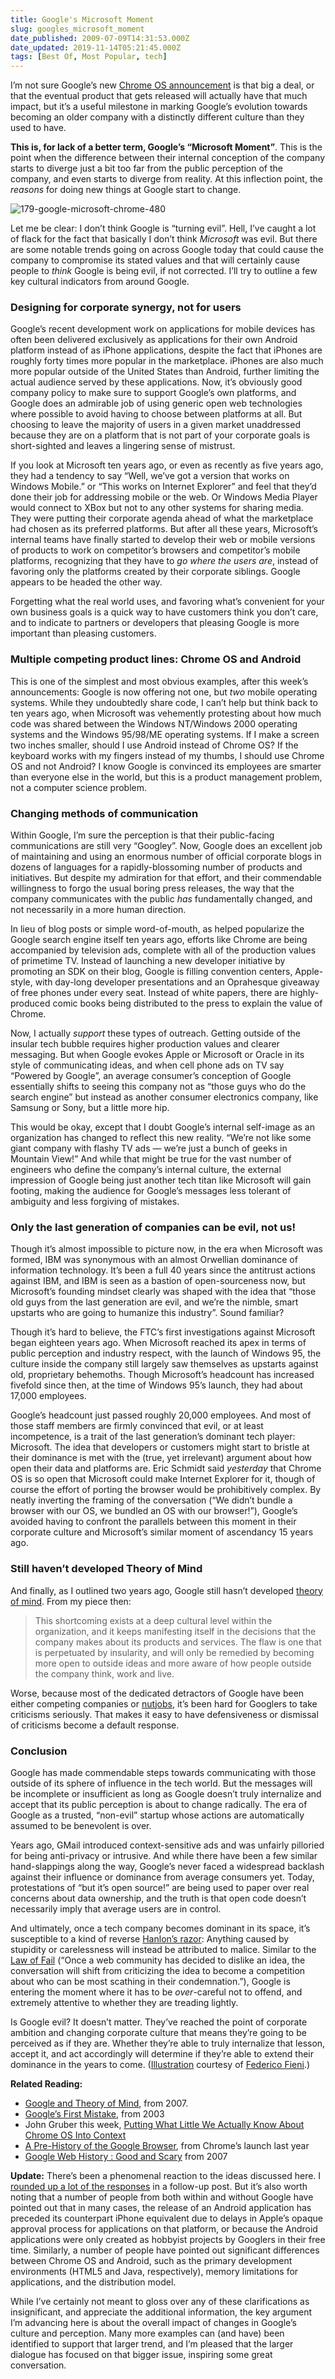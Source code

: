 ```yaml
---
title: Google's Microsoft Moment
slug: googles_microsoft_moment
date_published: 2009-07-09T14:31:53.000Z
date_updated: 2019-11-14T05:21:45.000Z
tags: [Best Of, Most Popular, tech]
---
```


I’m not sure Google’s new [Chrome OS announcement](http://googleblog.blogspot.com/2009/07/introducing-google-chrome-os.html) is that big a deal, or that the eventual product that gets released will actually have that much impact, but it’s a useful milestone in marking Google’s evolution towards becoming an older company with a distinctly different culture than they used to have.

**This is, for lack of a better term, Google’s “Microsoft Moment”**. This is the point when the difference between their internal conception of the company starts to diverge just a bit too far from the public perception of the company, and even starts to diverge from reality. At this inflection point, the *reasons* for doing new things at Google start to change.

![179-google-microsoft-chrome-480](__GHOST_URL__/content/images/2019/11/179-google-microsoft-chrome-480.jpg)

Let me be clear: I don’t think Google is “turning evil”. Hell, I’ve caught a lot of flack for the fact that basically I don’t think *Microsoft* was evil. But there are some notable trends going on across Google today that could cause the company to compromise its stated values and that will certainly cause people to *think* Google is being evil, if not corrected. I’ll try to outline a few key cultural indicators from around Google.

### Designing for corporate synergy, not for users

Google’s recent development work on applications for mobile devices has often been delivered exclusively as applications for their own Android platform instead of as iPhone applications, despite the fact that iPhones are roughly forty times more popular in the marketplace. iPhones are also much more popular outside of the United States than Android, further limiting the actual audience served by these applications. Now, it’s obviously good company policy to make sure to support Google’s own platforms, and Google does an admirable job of using generic open web technologies where possible to avoid having to choose between platforms at all. But choosing to leave the majority of users in a given market unaddressed because they are on a platform that is not part of your corporate goals is short-sighted and leaves a lingering sense of mistrust.

If you look at Microsoft ten years ago, or even as recently as five years ago, they had a tendency to say “Well, we’ve got a version that works on Windows Mobile.” or “This works on Internet Explorer” and feel that they’d done their job for addressing mobile or the web. Or Windows Media Player would connect to XBox but not to any other systems for sharing media. They were putting their corporate agenda ahead of what the marketplace had chosen as its preferred platforms. But after all these years, Microsoft’s internal teams have finally started to develop their web or mobile versions of products to work on competitor’s browsers and competitor’s mobile platforms, recognizing that they have to *go where the users are*, instead of favoring only the platforms created by their corporate siblings. Google appears to be headed the other way.

Forgetting what the real world uses, and favoring what’s convenient for your own business goals is a quick way to have customers think you don’t care, and to indicate to partners or developers that pleasing Google is more important than pleasing customers.

### Multiple competing product lines: Chrome OS and Android

This is one of the simplest and most obvious examples, after this week’s announcements: Google is now offering not one, but *two* mobile operating systems. While they undoubtedly share code, I can’t help but think back to ten years ago, when Microsoft was vehemently protesting about how much code was shared between the Windows NT/Windows 2000 operating systems and the Windows 95/98/ME operating systems. If I make a screen two inches smaller, should I use Android instead of Chrome OS? If the keyboard works with my fingers instead of my thumbs, I should use Chrome OS and not Android? I know Google is convinced its employees are smarter than everyone else in the world, but this is a product management problem, not a computer science problem.

### Changing methods of communication

Within Google, I’m sure the perception is that their public-facing communications are still very “Googley”. Now, Google does an excellent job of maintaining and using an enormous number of official corporate blogs in dozens of languages for a rapidly-blossoming number of products and initiatives. But despite my admiration for that effort, and their commendable willingness to forgo the usual boring press releases, the way that the company communicates with the public *has* fundamentally changed, and not necessarily in a more human direction.

In lieu of blog posts or simple word-of-mouth, as helped popularize the Google search engine itself ten years ago, efforts like Chrome are being accompanied by television ads, complete with all of the production values of primetime TV. Instead of launching a new developer initiative by promoting an SDK on their blog, Google is filling convention centers, Apple-style, with day-long developer presentations and an Oprahesque giveaway of free phones under every seat. Instead of white papers, there are highly-produced comic books being distributed to the press to explain the value of Chrome.

Now, I actually *support* these types of outreach. Getting outside of the insular tech bubble requires higher production values and clearer messaging. But when Google evokes Apple or Microsoft or Oracle in its style of communicating ideas, and when cell phone ads on TV say “Powered by Google”, an average consumer’s conception of Google essentially shifts to seeing this company not as “those guys who do the search engine” but instead as another consumer electronics company, like Samsung or Sony, but a little more hip.

This would be okay, except that I doubt Google’s internal self-image as an organization has changed to reflect this new reality. “We’re not like some giant company with flashy TV ads — we’re just a bunch of geeks in Mountain View!” And while that might be true for the vast number of engineers who define the company’s internal culture, the external impression of Google being just another tech titan like Microsoft will gain footing, making the audience for Google’s messages less tolerant of ambiguity and less forgiving of mistakes.

### Only the last generation of companies can be evil, not us!

Though it’s almost impossible to picture now, in the era when Microsoft was formed, IBM was synonymous with an almost Orwellian dominance of information technology. It’s been a full 40 years since the antitrust actions against IBM, and IBM is seen as a bastion of open-sourceness now, but Microsoft’s founding mindset clearly was shaped with the idea that “those old guys from the last generation are evil, and we’re the nimble, smart upstarts who are going to humanize this industry”. Sound familiar?

Though it’s hard to believe, the FTC’s first investigations against Microsoft began eighteen years ago. When Microsoft reached its apex in terms of public perception and industry respect, with the launch of Windows 95, the culture inside the company still largely saw themselves as upstarts against old, proprietary behemoths. Though Microsoft’s headcount has increased fivefold since then, at the time of Windows 95’s launch, they had about 17,000 employees.

Google’s headcount just passed roughly 20,000 employees. And most of those staff members are firmly convinced that evil, or at least incompetence, is a trait of the last generation’s dominant tech player: Microsoft. The idea that developers or customers might start to bristle at their dominance is met with the (true, yet irrelevant) argument about how open their data and platforms are. Eric Schmidt said *yesterday* that Chrome OS is so open that Microsoft could make Internet Explorer for it, though of course the effort of porting the browser would be prohibitively complex. By neatly inverting the framing of the conversation (“We didn’t bundle a browser with our OS, we bundled an OS with our browser!”), Google’s avoided having to confront the parallels between this moment in their corporate culture and Microsoft’s similar moment of ascendancy 15 years ago.

### Still haven’t developed Theory of Mind

And finally, as I outlined two years ago, Google still hasn’t developed [theory of mind](http://dashes.com/anil/2007/12/google-and-theory-of-mind.html). From my piece then:

> This shortcoming exists at a deep cultural level within the organization, and it keeps manifesting itself in the decisions that the company makes about its products and services. The flaw is one that is perpetuated by insularity, and will only be remedied by becoming more open to outside ideas and more aware of how people outside the company think, work and live.

Worse, because most of the dedicated detractors of Google have been either competing companies or [nutjobs](http://www.google-watch.org/), it’s been hard for Googlers to take criticisms seriously. That makes it easy to have defensiveness or dismissal of criticisms become a default response.

### Conclusion

Google has made commendable steps towards communicating with those outside of its sphere of influence in the tech world. But the messages will be incomplete or insufficient as long as Google doesn’t truly internalize and accept that its public perception is about to change radically. The era of Google as a trusted, “non-evil” startup whose actions are automatically assumed to be benevolent is over.

Years ago, GMail introduced context-sensitive ads and was unfairly pilloried for being anti-privacy or intrusive. And while there have been a few similar hand-slappings along the way, Google’s never faced a widespread backlash against their influence or dominance from average consumers yet. Today, protestations of “but it’s open source!” are being used to paper over real concerns about data ownership, and the truth is that open code doesn’t necessarily imply that average users are in control.

And ultimately, once a tech company becomes dominant in its space, it’s susceptible to a kind of reverse [Hanlon’s razor](http://en.wikipedia.org/wiki/Hanlon's_razor): Anything caused by stupidity or carelessness will instead be attributed to malice. Similar to the [Law of Fail](http://dashes.com/anil/2009/06/the-end-of-fail.html) (“Once a web community has decided to dislike an idea, the conversation will shift from criticizing the idea to become a competition about who can be most scathing in their condemnation.”), Google is entering the moment where it has to be *over*-careful not to offend, and extremely attentive to whether they are treading lightly.

Is Google evil? It doesn’t matter. They’ve reached the point of corporate ambition and changing corporate culture that means they’re going to be perceived as if they are. Whether they’re able to truly internalize that lesson, accept it, and act accordingly will determine if they’re able to extend their dominance in the years to come.
([Illustration](http://www.onecomics.it/12/09/2008/google-sfida-microsoft-con-chrome/) courtesy of [Federico Fieni](http://www.ff2d.com/).)

**Related Reading:**

- [Google and Theory of Mind](http://dashes.com/anil/2007/12/google-and-theory-of-mind.html), from 2007.
- [Google’s First Mistake](http://dashes.com/anil/2003/02/googles-first-m.html), from 2003
- John Gruber this week, [Putting What Little We Actually Know About Chrome OS Into Context](http://daringfireball.net/2009/07/chrome_os_context)
- [A Pre-History of the Google Browser](http://dashes.com/anil/2008/09/a-pre-history-of-the-google-browser.html), from Chrome’s launch last year
- [Google Web History : Good and Scary](http://dashes.com/anil/2007/04/google-web-hist.html) from 2007

**Update:** There’s been a phenomenal reaction to the ideas discussed here. I [rounded up a lot of the responses](http://dashes.com/anil/2009/07/all-around-the-web.html) in a follow-up post. But it’s also worth noting that a number of people from both within and without Google have pointed out that in many cases, the release of an Android application has preceded its counterpart iPhone equivalent due to delays in Apple’s opaque approval process for applications on that platform, or because the Android applications were only created as hobbyist projects by Googlers in their free time. Similarly, a number of people have pointed out significant differences between Chrome OS and Android, such as the primary development environments (HTML5 and Java, respectively), memory limitations for applications, and the distribution model.

While I’ve certainly not meant to gloss over any of these clarifications as insignificant, and appreciate the additional information, the key argument I’m advancing here is about the overall impact of changes in Google’s culture and perception. Many more examples can (and have) been identified to support that larger trend, and I’m pleased that the larger dialogue has focused on that bigger issue, inspiring some great conversation.
